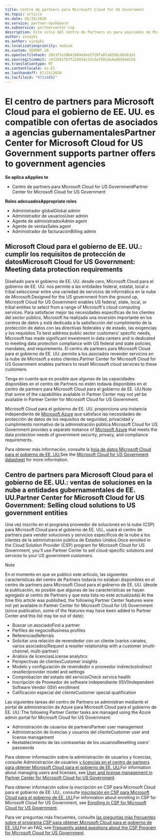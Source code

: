 ```yaml
---
title: Centro de partners para Microsoft Cloud for US Government
ms.topic: article
ms.date: 05/26/2020
ms.service: partner-dashboard
ms.subservice: partnercenter-csp
description: Este sitio del centro de Partners es para asociados de Microsoft que ofrecen soluciones en la nube de Microsoft a los clientes que trabajan con agencias gubernamentales en el Estados Unidos.
author: vinayks
ms.author: vinayks
ms.localizationpriority: medium
ms.custom: SEOMAY.20
ms.openlocfilehash: 2013f5e38041004ddee5720fa07a02d8c68db3d1
ms.sourcegitcommit: c4f2561fb7f224554c31e3af491de4ad65644158
ms.translationtype: MT
ms.contentlocale: es-ES
ms.lasthandoff: 07/23/2020
ms.locfileid: "87114892"
---
```

# <a name="partner-center-for-microsoft-cloud-for-us-government-supports-partner-offers-to-government-agencies"></a><span data-ttu-id="1359d-103">El centro de partners para Microsoft Cloud para el gobierno de EE. UU. es compatible con ofertas de asociados a agencias gubernamentales</span><span class="sxs-lookup"><span data-stu-id="1359d-103">Partner Center for Microsoft Cloud for US Government supports partner offers to government agencies</span></span>

<span data-ttu-id="1359d-104">**Se aplica a**</span><span class="sxs-lookup"><span data-stu-id="1359d-104">**Applies to**</span></span>

- <span data-ttu-id="1359d-105">Centro de partners para Microsoft Cloud for US Government</span><span class="sxs-lookup"><span data-stu-id="1359d-105">Partner Center for Microsoft Cloud for US Government</span></span>

<span data-ttu-id="1359d-106">**Roles adecuados**</span><span class="sxs-lookup"><span data-stu-id="1359d-106">**Appropriate roles**</span></span>

- <span data-ttu-id="1359d-107">Administrador global</span><span class="sxs-lookup"><span data-stu-id="1359d-107">Global admin</span></span>
- <span data-ttu-id="1359d-108">Administrador de usuarios</span><span class="sxs-lookup"><span data-stu-id="1359d-108">User admin</span></span>
- <span data-ttu-id="1359d-109">Agente de administrador</span><span class="sxs-lookup"><span data-stu-id="1359d-109">Admin agent</span></span>
- <span data-ttu-id="1359d-110">Agente de ventas</span><span class="sxs-lookup"><span data-stu-id="1359d-110">Sales agent</span></span>
- <span data-ttu-id="1359d-111">Administrador de facturación</span><span class="sxs-lookup"><span data-stu-id="1359d-111">Billing admin</span></span>

## <a name="microsoft-cloud-for-us-government-meeting-data-protection-requirements"></a><span data-ttu-id="1359d-112">Microsoft Cloud para el gobierno de EE. UU.: cumplir los requisitos de protección de datos</span><span class="sxs-lookup"><span data-stu-id="1359d-112">Microsoft Cloud for US Government: Meeting data protection requirements</span></span>

<span data-ttu-id="1359d-113">Diseñado para el gobierno de EE. UU. desde cero, Microsoft Cloud para el gobierno de EE. UU. nos permite a las entidades federal, estatal, local o tribal seleccionar entre una variedad de servicios de informática en la nube de Microsoft.</span><span class="sxs-lookup"><span data-stu-id="1359d-113">Designed for the US government from the ground up, Microsoft Cloud for US Government enables US federal, state, local, or tribal entities to select from a range of Microsoft's cloud computing services.</span></span> <span data-ttu-id="1359d-114">Para satisfacer mejor las necesidades específicas de los clientes del sector público, Microsoft ha realizado una inversión importante en los centros de datos y está dedicada a la satisfacción del cumplimiento de la protección de datos con las directivas federales y de estado, las exigencias y los requisitos.</span><span class="sxs-lookup"><span data-stu-id="1359d-114">To best address public sector customers' specific needs, Microsoft has made significant investment in data centers and is dedicated to meeting data protection compliance with US federal and state policies, mandates, and requirements.</span></span> <span data-ttu-id="1359d-115">El centro de partners para Microsoft Cloud para el gobierno de EE. UU. permite a los asociados revender servicios en la nube de Microsoft a estos clientes.</span><span class="sxs-lookup"><span data-stu-id="1359d-115">Partner Center for Microsoft Cloud for US Government enables partners to resell Microsoft cloud services to these customers.</span></span>

<span data-ttu-id="1359d-116">Tenga en cuenta que es posible que algunas de las capacidades disponibles en el centro de Partners no estén todavía disponibles en el centro de partners para Microsoft Cloud para el gobierno de EE. UU.</span><span class="sxs-lookup"><span data-stu-id="1359d-116">Note that some of the capabilities available in Partner Center may not yet be available in Partner Center for Microsoft Cloud for US Government.</span></span>

<span data-ttu-id="1359d-117">Microsoft Cloud para el gobierno de EE. UU. proporciona una instancia independiente de [Microsoft Azure](https://azure.microsoft.com/overview/clouds/government/) que satisface las necesidades de protección de datos de los requisitos de seguridad, privacidad y cumplimiento normativo de la administración pública.</span><span class="sxs-lookup"><span data-stu-id="1359d-117">Microsoft Cloud for US Government provides a separate instance of [Microsoft Azure](https://azure.microsoft.com/overview/clouds/government/) that meets the data protection needs of government security, privacy, and compliance requirements.</span></span> 

<span data-ttu-id="1359d-118">Para obtener más información, consulte la [hoja de datos Microsoft Cloud para el gobierno de EE. UU.](https://download.microsoft.com/download/C/9/C/C9CA3002-DFC4-4ADA-841F-DF42AEC042FB/Microsoft_Azure_Government_Datasheet_EN_US.PDF)</span><span class="sxs-lookup"><span data-stu-id="1359d-118">See the [Microsoft Cloud for US Government datasheet](https://download.microsoft.com/download/C/9/C/C9CA3002-DFC4-4ADA-841F-DF42AEC042FB/Microsoft_Azure_Government_Datasheet_EN_US.PDF) for more information.</span></span>

## <a name="partner-center-for-microsoft-cloud-for-us-government-selling-cloud-solutions-to-us-government-entities"></a><span data-ttu-id="1359d-119">Centro de partners para Microsoft Cloud para el gobierno de EE. UU.: ventas de soluciones en la nube a entidades gubernamentales de EE. UU.</span><span class="sxs-lookup"><span data-stu-id="1359d-119">Partner Center for Microsoft Cloud for US Government: Selling cloud solutions to US government entities</span></span>

<span data-ttu-id="1359d-120">Una vez inscrito en el programa proveedor de soluciones en la nube (CSP) para Microsoft Cloud para el gobierno de EE. UU., usará el centro de partners para vender soluciones y servicios específicos de la nube a los clientes de la administración pública de Estados Unidos.</span><span class="sxs-lookup"><span data-stu-id="1359d-120">Once enrolled in the Cloud Solution Provider (CSP) program for Microsoft Cloud for US Government, you'll use Partner Center to sell cloud-specific solutions and services to your US government customers.</span></span> 

> [!NOTE]  
> <span data-ttu-id="1359d-121">En el momento en que se publicó este artículo, las siguientes características del centro de Partners todavía no estaban disponibles en el centro de partners para Microsoft Cloud para el gobierno de EE. UU. (desde la publicación, es posible que algunas de las características se hayan agregado al centro de Partners y que esta lista no esté actualizada):</span><span class="sxs-lookup"><span data-stu-id="1359d-121">At the time this article was published, the following Partner Center features were not yet available in Partner Center for Microsoft Cloud for US Government (since publication, some of the features may have been added to Partner Center and this list may be out of date):</span></span>

- <span data-ttu-id="1359d-122">Buscar un asociado</span><span class="sxs-lookup"><span data-stu-id="1359d-122">Find a partner</span></span>
- <span data-ttu-id="1359d-123">Perfiles de negocio</span><span class="sxs-lookup"><span data-stu-id="1359d-123">Business profiles</span></span>
- <span data-ttu-id="1359d-124">Referencias</span><span class="sxs-lookup"><span data-stu-id="1359d-124">Referrals</span></span>
- <span data-ttu-id="1359d-125">Solicitar una relación de revendedor con un cliente (varios canales, varios asociados)</span><span class="sxs-lookup"><span data-stu-id="1359d-125">Request a reseller relationship with a customer (multi-channel, multi-partner)</span></span>
- <span data-ttu-id="1359d-126">Análisis de licencias</span><span class="sxs-lookup"><span data-stu-id="1359d-126">License analytics</span></span>
- <span data-ttu-id="1359d-127">Perspectivas de clientes</span><span class="sxs-lookup"><span data-stu-id="1359d-127">Customer insights</span></span>
- <span data-ttu-id="1359d-128">Modelo y configuración de revendedor o proveedor indirectos</span><span class="sxs-lookup"><span data-stu-id="1359d-128">Indirect reseller/provider model and settings</span></span>
- <span data-ttu-id="1359d-129">Comprobación del estado del servicio</span><span class="sxs-lookup"><span data-stu-id="1359d-129">Check service health</span></span>
- <span data-ttu-id="1359d-130">Inscripción de Proveedor de software independiente (ISV)</span><span class="sxs-lookup"><span data-stu-id="1359d-130">Independent Software Vendor (ISV) enrollment</span></span>
- <span data-ttu-id="1359d-131">Calificación especial del cliente</span><span class="sxs-lookup"><span data-stu-id="1359d-131">Customer special qualification</span></span>

<span data-ttu-id="1359d-132">Las siguientes tareas del centro de Partners se administran mediante el portal de administración de Azure para Microsoft Cloud para el gobierno de EE. UU.:</span><span class="sxs-lookup"><span data-stu-id="1359d-132">The following Partner Center tasks are managed using the Azure admin portal for Microsoft Cloud for US Government:</span></span> 

- <span data-ttu-id="1359d-133">Administración de usuarios de partners</span><span class="sxs-lookup"><span data-stu-id="1359d-133">Partner user management</span></span>
- <span data-ttu-id="1359d-134">Administración de licencias y usuarios del cliente</span><span class="sxs-lookup"><span data-stu-id="1359d-134">Customer user and license management</span></span>
- <span data-ttu-id="1359d-135">Restablecimiento de las contraseñas de los usuarios</span><span class="sxs-lookup"><span data-stu-id="1359d-135">Resetting users' passwords</span></span>

<span data-ttu-id="1359d-136">Para obtener información sobre la administración de usuarios y licencias, consulte Administración de usuarios [y licencias en el centro de partners para obtener Microsoft Cloud para el gobierno de EE. UU.](user-management-in-partner-center-for-microsoft-us-govt-cloud.md)</span><span class="sxs-lookup"><span data-stu-id="1359d-136">For information about managing users and licenses, see [User and license management in Partner Center for Microsoft Cloud for US Government](user-management-in-partner-center-for-microsoft-us-govt-cloud.md).</span></span>

<span data-ttu-id="1359d-137">Para obtener información sobre la inscripción en CSP para Microsoft Cloud para el gobierno de EE. UU., consulte [inscripción en CSP para Microsoft Cloud para el gobierno de EE. UU.](enroll-in-csp-for-microsoft-us-govt-cloud.md)</span><span class="sxs-lookup"><span data-stu-id="1359d-137">For information about enrolling in CSP for Microsoft Cloud for US Government, see [Enrolling in CSP for Microsoft Cloud for US Government](enroll-in-csp-for-microsoft-us-govt-cloud.md).</span></span>

<span data-ttu-id="1359d-138">Para ver preguntas más frecuentes, consulte [las preguntas más frecuentes sobre el programa CSP para obtener Microsoft Cloud para el gobierno de EE. UU.](faq-for-us-govt-cloud.md)</span><span class="sxs-lookup"><span data-stu-id="1359d-138">For an FAQ, see [Frequently asked questions about the CSP Program for Microsoft Cloud for US Government](faq-for-us-govt-cloud.md).</span></span>
